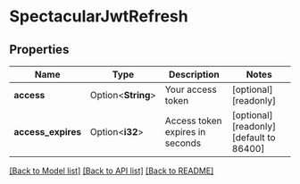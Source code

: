 # SpectacularJwtRefresh

## Properties

Name | Type | Description | Notes
------------ | ------------- | ------------- | -------------
**access** | Option<**String**> | Your access token | [optional][readonly]
**access_expires** | Option<**i32**> | Access token expires in seconds | [optional][readonly][default to 86400]

[[Back to Model list]](../README.md#documentation-for-models) [[Back to API list]](../README.md#documentation-for-api-endpoints) [[Back to README]](../README.md)


